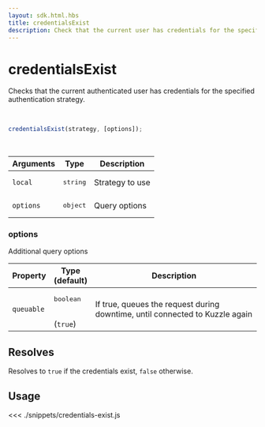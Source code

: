 ```yaml
---
layout: sdk.html.hbs
title: credentialsExist
description: Check that the current user has credentials for the specified strategy
---
```


# credentialsExist

Checks that the current authenticated user has credentials for the specified authentication strategy.

<br/>

```javascript
credentialsExist(strategy, [options]);
```

<br/>

| Arguments | Type              | Description     |
| --------- | ----------------- | --------------- |
| `local`   | <pre>string</pre> | Strategy to use |
| `options` | <pre>object</pre> | Query options   |

### options

Additional query options

| Property   | Type<br/>(default)              | Description                                                                  |
| ---------- | ------------------------------- | ---------------------------------------------------------------------------- |
| `queuable` | <pre>boolean</pre><br/>(`true`) | If true, queues the request during downtime, until connected to Kuzzle again |

## Resolves

Resolves to `true` if the credentials exist, `false` otherwise.

## Usage

<<< ./snippets/credentials-exist.js
